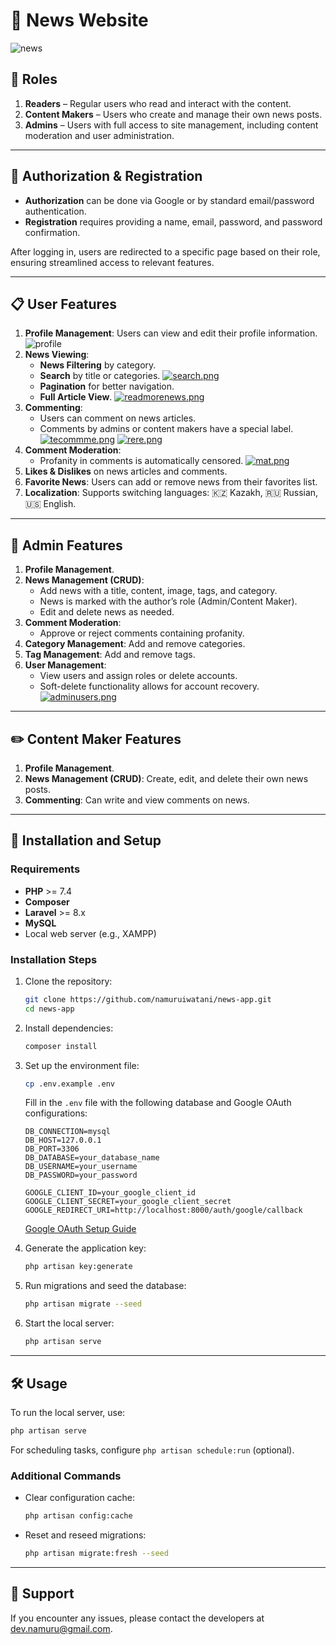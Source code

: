 # 📰 News Website

![news](https://i.postimg.cc/9M1ZDSn4/news.png)


## 🌟 Roles

1. **Readers** – Regular users who read and interact with the content.
2. **Content Makers** – Users who create and manage their own news posts.
3. **Admins** – Users with full access to site management, including content moderation and user administration.

---

## 🔐 Authorization & Registration

- **Authorization** can be done via Google or by standard email/password authentication.
- **Registration** requires providing a name, email, password, and password confirmation.

After logging in, users are redirected to a specific page based on their role, ensuring streamlined access to relevant features.

---

## 📋 User Features

1. **Profile Management**: Users can view and edit their profile information.
![profile](https://i.postimg.cc/tCrVNmW3/profile.png)
2. **News Viewing**:
   - **News Filtering** by category.
   - **Search** by title or categories.
[![search.png](https://i.postimg.cc/3wBR3t7S/search.png)](https://postimg.cc/JysmqcsZ)
   - **Pagination** for better navigation.
   - **Full Article View**.
[![readmorenews.png](https://i.postimg.cc/Bb9RygFN/readmorenews.png)](https://postimg.cc/tZkrnF2V)
3. **Commenting**:
   - Users can comment on news articles.
   - Comments by admins or content makers have a special label.
[![tecommme.png](https://i.postimg.cc/ryJF20hg/tecommme.png)](https://postimg.cc/fkVhxLQ0)
[![rere.png](https://i.postimg.cc/DwWpkzkm/rere.png)](https://postimg.cc/w1pQDgBd)
4. **Comment Moderation**:
   - Profanity in comments is automatically censored.
[![mat.png](https://i.postimg.cc/K8FWSfYs/mat.png)](https://postimg.cc/qzbw28y8)
5. **Likes & Dislikes** on news articles and comments.
6. **Favorite News**: Users can add or remove news from their favorites list.
7. **Localization**: Supports switching languages: 🇰🇿 Kazakh, 🇷🇺 Russian, 🇺🇸 English.

---

## 🔧 Admin Features

1. **Profile Management**.
2. **News Management (CRUD)**:
   - Add news with a title, content, image, tags, and category.
   - News is marked with the author’s role (Admin/Content Maker).
   - Edit and delete news as needed.
3. **Comment Moderation**:
   - Approve or reject comments containing profanity.
4. **Category Management**: Add and remove categories.
5. **Tag Management**: Add and remove tags.
6. **User Management**:
   - View users and assign roles or delete accounts.
   - Soft-delete functionality allows for account recovery.
[![adminusers.png](https://i.postimg.cc/Ls1z8Kh9/adminusers.png)](https://postimg.cc/bGqGm5QW)

---

## ✏️ Content Maker Features

1. **Profile Management**.
2. **News Management (CRUD)**: Create, edit, and delete their own news posts.
3. **Commenting**: Can write and view comments on news.

---

## 🚀 Installation and Setup

### Requirements
- **PHP** >= 7.4
- **Composer**
- **Laravel** >= 8.x
- **MySQL**
- Local web server (e.g., XAMPP)

### Installation Steps

1. Clone the repository:

   ```bash
   git clone https://github.com/namuruiwatani/news-app.git
   cd news-app
   ```

2. Install dependencies:

   ```bash
   composer install
   ```

3. Set up the environment file:

   ```bash
   cp .env.example .env
   ```

   Fill in the `.env` file with the following database and Google OAuth configurations:

   ```env
   DB_CONNECTION=mysql
   DB_HOST=127.0.0.1
   DB_PORT=3306
   DB_DATABASE=your_database_name
   DB_USERNAME=your_username
   DB_PASSWORD=your_password

   GOOGLE_CLIENT_ID=your_google_client_id
   GOOGLE_CLIENT_SECRET=your_google_client_secret
   GOOGLE_REDIRECT_URI=http://localhost:8000/auth/google/callback
   ```

   [Google OAuth Setup Guide](https://support.google.com/cloud/answer/6158849?hl=en)

4. Generate the application key:

   ```bash
   php artisan key:generate
   ```

5. Run migrations and seed the database:

   ```bash
   php artisan migrate --seed
   ```

6. Start the local server:

   ```bash
   php artisan serve
   ```

---

## 🛠 Usage

To run the local server, use:

```bash
php artisan serve
```

For scheduling tasks, configure `php artisan schedule:run` (optional).

### Additional Commands

- Clear configuration cache:

   ```bash
   php artisan config:cache
   ```

- Reset and reseed migrations:

   ```bash
   php artisan migrate:fresh --seed
   ```

---

## 💬 Support

If you encounter any issues, please contact the developers at [dev.namuru@gmail.com](mailto:dev.namuru@gmail.com).

